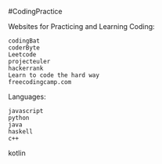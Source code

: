 #CodingPractice

Websites for Practicing and Learning Coding:

	codingBat
	coderByte
	Leetcode
	projecteuler
	hackerrank
	Learn to code the hard way
	freecodingcamp.com


Languages:

	javascript
	python
	java
	haskell
	c++
  kotlin
